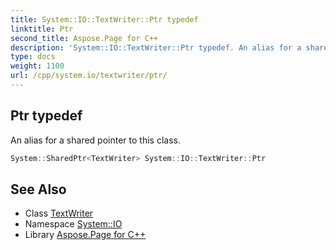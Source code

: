 ```yaml
---
title: System::IO::TextWriter::Ptr typedef
linktitle: Ptr
second_title: Aspose.Page for C++
description: 'System::IO::TextWriter::Ptr typedef. An alias for a shared pointer to this class in C++.'
type: docs
weight: 1100
url: /cpp/system.io/textwriter/ptr/
---
```

## Ptr typedef


An alias for a shared pointer to this class.

```cpp
System::SharedPtr<TextWriter> System::IO::TextWriter::Ptr
```

## See Also

* Class [TextWriter](../)
* Namespace [System::IO](../../)
* Library [Aspose.Page for C++](../../../)
